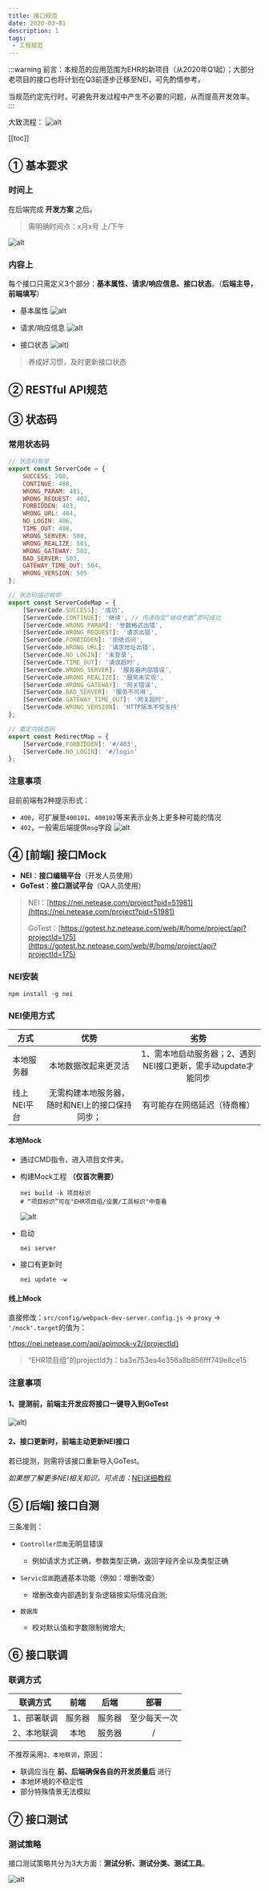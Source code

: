 ```yaml
---
title: 接口规范
date: 2020-03-01
description: 1
tags:
 - 工程规范
---
```

:::warning
前言：本规范的应用范围为EHR的新项目（从2020年Q1起）；大部分老项目的接口也将计划在Q3前逐步迁移至NEI，可先酌情参考。

当规范约定先行时，可避免开发过程中产生不必要的问题，从而提高开发效率。
:::

大致流程：
![alt](./img/interface-0.png)

[[toc]]

## ① 基本要求
### 时间上
在后端完成 **开发方案** 之后。
> 需明确时间点：x月x号 上/下午

![alt](./img/interface-1.png)

### 内容上
每个接口只需定义3个部分：**基本属性、请求/响应信息、接口状态**。（**后端主导，前端填写**）

 - 基本属性
![alt](./img/interface-2.png)

 - 请求/响应信息
![alt](./img/interface-3.png)

 - 接口状态
![alt](./img/interface-4.png))

> 养成好习惯，及时更新接口状态


## ② RESTful API规范


## ③ 状态码
### 常用状态码
```js
// 状态码枚举
export const ServerCode = {
    SUCCESS: 200,
    CONTINUE: 400,
    WRONG_PARAM: 401,
    WRONG_REQUEST: 402,
    FORBIDDEN: 403,
    WRONG_URL: 404,
    NO_LOGIN: 406,
    TIME_OUT: 408,
    WRONG_SERVER: 500,
    WRONG_REALIZE: 501,
    WRONG_GATEWAY: 502,
    BAD_SERVER: 503,
    GATEWAY_TIME_OUT: 504,
    WRONG_VERSION: 505
};

// 状态码描述枚举
export const ServerCodeMap = {
    [ServerCode.SUCCESS]: '成功',
    [ServerCode.CONTINUE]: '继续', // 传递指定“继续参数”即可成功
    [ServerCode.WRONG_PARAM]: '参数格式出错',
    [ServerCode.WRONG_REQUEST]: '请求出错',
    [ServerCode.FORBIDDEN]: '拒绝访问',
    [ServerCode.WRONG_URL]: '请求地址出错',
    [ServerCode.NO_LOGIN]: '未登录',
    [ServerCode.TIME_OUT]: '请求超时',
    [ServerCode.WRONG_SERVER]: '服务器内部错误',
    [ServerCode.WRONG_REALIZE]: '服务未实现',
    [ServerCode.WRONG_GATEWAY]: '网关错误',
    [ServerCode.BAD_SERVER]: '服务不可用',
    [ServerCode.GATEWAY_TIME_OUT]: '网关超时',
    [ServerCode.WRONG_VERSION]: 'HTTP版本不受支持'
};

// 重定向状态码
export const RedirectMap = {
    [ServerCode.FORBIDDEN]: '#/403',
    [ServerCode.NO_LOGIN]: '#/login'
};
```
### 注意事项
目前前端有2种提示形式：
 - `400`，可扩展至`400101`、`400102`等来表示业务上更多种可能的情况
 - `402`，一般需后端提供`msg`字段
![alt](./img/interface-6.png)

## ④ [前端] 接口Mock
- **NEI**：**接口编辑平台**（开发人员使用）
- **GoTest**：**接口测试平台**（QA人员使用）

> NEI：[https://nei.netease.com/project?pid=51981](https://nei.netease.com/project?pid=51981)
> 
> GoTest：[https://gotest.hz.netease.com/web/#/home/project/api?projectId=175](https://gotest.hz.netease.com/web/#/home/project/api?projectId=175)

### NEI安装
```
npm install -g nei
```

### NEI使用方式
| 方式 | 优势 | 劣势 |
| ----- |:---:|:---:|
| 本地服务器 | 本地数据改起来更灵活 | 1、需本地启动服务器；2、遇到NEI接口更新，需手动update才能同步 |
| 线上NEI平台 | 无需构建本地服务器，随时和NEI上的接口保持同步； | 有可能存在网络延迟（待商榷） |

#### 本地Mock
 - 通过CMD指令，进入项目文件夹。

 - 构建Mock工程 **（仅首次需要）**
    ```
    nei build -k 项目标识
    # “项目标识”可在"EHR项目组/设置/工具标识"中查看
    ```

    ![alt](./img/interface-8.png)

 - 启动
    ```
    nei server
    ```

 - 接口有更新时
    ```
    nei update -w
    ```

#### 线上Mock
直接修改：`src/config/webpack-dev-server.config.js` -> `proxy` -> `'/mock'.target`的值为：

https://nei.netease.com/api/apimock-v2/{projectId}
> “EHR项目组”的projectId为：ba3e753ea4e356a8b856fff749e8ce15

### 注意事项
#### 1、提测前，前端主开发应将接口一键导入到GoTest
![alt](./img/interface-5.png))

#### 2、接口更新时，前端主动更新NEI接口
若已提测，则需将该接口重新导入GoTest。

*如果想了解更多NEI相关知识，可点击：*[NEI详细教程](https://github.com/x-orpheus/nei-toolkit/blob/master/doc/%E4%BD%BF%E7%94%A8NEI%E8%BF%9B%E8%A1%8C%E5%89%8D%E5%90%8E%E7%AB%AF%E5%B9%B6%E8%A1%8C%E5%BC%80%E5%8F%91.md)

## ⑤ [后端] 接口自测
三条准则：
 - `Controller层面`无明显错误
    - 例如请求方式正确，参数类型正确，返回字段齐全以及类型正确

 - `Servic层面`跑通基本功能（例如：增删改查）
    - 增删改查内部遇到复杂逻辑按实际情况自测;

 - `数据库`
    - 校对默认值和字数限制微增大;

## ⑥ 接口联调
### 联调方式
| 联调方式 | 前端 | 后端 | 部署 |
| ----- |:---:|:---:|:---:|
| 1、部署联调 | 服务器 | 服务器 | 至少每天一次 |
| 2、本地联调 | 本地 | 服务器 | / |

不推荐采用`2、本地联调`，原因：
 - 联调应当在 **前、后端确保各自的开发质量后** 进行
 - 本地环境的不稳定性
 - 部分特殊情景无法模拟

## ⑦ 接口测试
### 测试策略
接口测试策略共分为3大方面：**测试分析、测试分类、测试工具**。

![alt](./img/interface-7.png)

